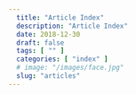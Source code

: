 ```yaml
---
  title: "Article Index"
  description: "Article Index"
  date: 2018-12-30
  draft: false
  tags: [ "" ]
  categories: [ "index" ]
  # image: "/images/face.jpg"
  slug: "articles"
---
```

